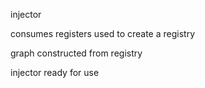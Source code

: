 injector

consumes registers used to create a registry

graph constructed from registry

injector ready for use

